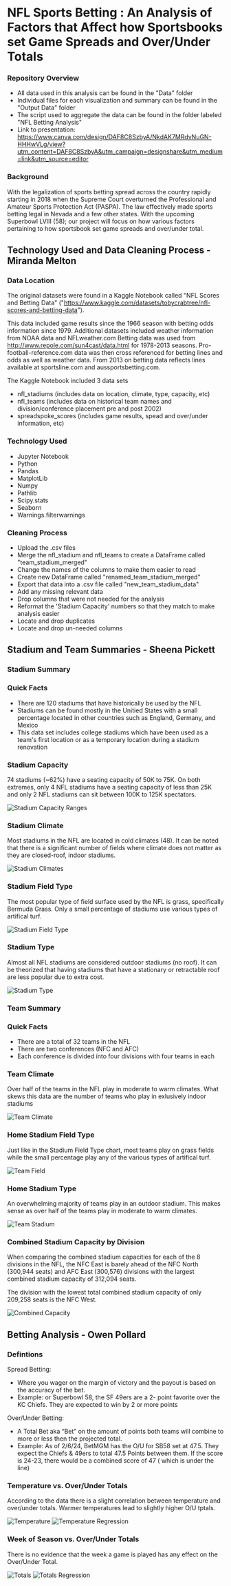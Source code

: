 # NFL Sports Betting :  An Analysis of Factors that Affect how Sportsbooks set Game Spreads and Over/Under Totals

### Repository Overview
- All data used in this analysis can be found in the "Data" folder
- Individual files for each visualization and summary can be found in the "Output Data" folder
- The script used to aggregate the data can be found in the folder labeled "NFL Betting Analysis"
- Link to presentation: https://www.canva.com/design/DAF8C8SzbyA/NkdAK7MRdvNuGN-HHHwVLg/view?utm_content=DAF8C8SzbyA&utm_campaign=designshare&utm_medium=link&utm_source=editor

### Background 
With the legalization of sports betting spread across the country rapidly starting in 2018 when the Supreme Court overturned the Professional and Amateur Sports Protection Act (PASPA). The law effectively made sports betting legal in Nevada and a few other states. With the upcoming Superbowl LVIII (58); our project will focus on how various factors pertaining to how sportsbook set game spreads and over/under total.

## Technology Used and Data Cleaning Process - Miranda Melton

### Data Location 
The original datasets were found in a Kaggle Notebook called "NFL Scores and Betting Data" ("https://www.kaggle.com/datasets/tobycrabtree/nfl-scores-and-betting-data"). 

This data included game results since the 1966 season with betting odds information since 1979. Additional datasets included weather information from NOAA data and NFLweather.com Betting data was used from http://www.repole.com/sun4cast/data.html for 1978-2013 seasons. Pro-football-reference.com data was then cross referenced for betting lines and odds as well as weather data. From 2013 on betting data reflects lines available at sportsline.com and aussportsbetting.com.

The Kaggle Notebook included 3 data sets 
- nfl_stadiums (includes data on location, climate, type, capacity, etc)
- nfl_teams (includes data on historical team names and division/conference placement pre and post 2002)
- spreadspoke_scores (includes game results, spead and over/under information, etc)

### Technology Used 
- Jupyter Notebook
- Python
- Pandas
- MatplotLib
- Numpy
- Pathlib
- Scipy.stats
- Seaborn
- Warnings.filterwarnings

### Cleaning Process 
- Upload the .csv files
- Merge the nfl_stadium and nfl_teams to create a DataFrame called "team_stadium_merged"
- Change the names of the columns to make them easier to read
- Create new DataFrame called "renamed_team_stadium_merged"
- Export that data into a .csv file called "new_team_stadium_data"
- Add any missing relevant data
- Drop columns that were not needed for the analysis
- Reformat the 'Stadium Capacity' numbers so that they match to make analysis easier
- Locate and drop duplicates
- Locate and drop un-needed columns


## Stadium and Team Summaries - Sheena Pickett

### Stadium Summary 

### Quick Facts 
- There are 120 stadiums that have historically be used by the NFL
- Stadiums can be found mostly in the Unitied States with a small percentage located in other countries such as England, Germany, and Mexico
- This data set includes college stadiums which have been used as a team's first location or as a temporary location during a stadium renovation

### Stadium Capacity 

74 stadiums (~62%) have a seating capacity of 50K to 75K. On both extremes, only 4 NFL stadiums have a seating capacity of less than 25K and only 2 NFL stadiums can sit between 100K to 125K spectators. 

![Stadium Capacity Ranges](Output-Data/Stadium-Capacity-Ranges.png)

### Stadium Climate 

Most stadiums in the NFL are located in cold climates (48). It can be noted that there is a significant number of fields where climate does not matter as they are closed-roof, indoor stadiums. 

![Stadium Climates](Output-Data/Stadiums-Climate.png)


### Stadium Field Type

The most popular type of field surface used by the NFL is grass, specifically Bermuda Grass. Only a small percentage of stadiums use various types of artifical turf.

![Stadium Field Type](Output-Data/Stadiums-Surface-Type.png)

### Stadium Type 

Almost all NFL stadiums are considered outdoor stadiums (no roof). It can be theorized that having stadiums that have a stationary or retractable roof are less popular due to extra cost.

![Stadium Type](Output-Data/Stadium-Types.png)


### Team Summary 

### Quick Facts 
- There are a total of 32 teams in the NFL
- There are two conferences (NFC and AFC)
- Each conference is divided into four divisions with four teams in each

### Team Climate
Over half of the teams in the NFL play in moderate to warm climates. What skews this data are the number of teams who play in exlusively indoor stadiums 

![Team Climate](Output-Data/Teams-Climate.png)

### Home Stadium Field Type 
Just like in the Stadium Field Type chart, most teams play on grass fields while the small percentage play any of the various types of artifical turf. 

![Team Field](Output-Data/Team-Surface-Type.png)

### Home Stadium Type
An overwhelming majority of teams play in an outdoor stadium. This makes sense as over half of the teams play in moderate to warm climates.

![Team Stadium](Output-Data/Team-Stadium-Type.png)

### Combined Stadium Capacity by Division 
When comparing the combined stadium capacities for each of the 8 divisions in the NFL, the NFC East is barely ahead of the NFC North (300,944 seats) and AFC East (300,576) divisions with the largest combined stadium capacity of 312,094 seats. 

The division with the lowest total combined stadium capacity of only 209,258 seats is the NFC West. 

![Combined Capacity](Output-Data/Division_Combined_Capacity.png)

## Betting Analysis - Owen Pollard

### Defintions

Spread Betting:
- Where you wager on the margin of victory and the payout is based on the accuracy of the bet.
- Example: or Superbowl 58, the SF 49ers are a 2- point favorite over the KC Chiefs. They are expected to win by 2 or more points

Over/Under Betting:
- A Total Bet aka “Bet” on the amount of points both teams will combine to more or less then the projected total.
- Example: As of 2/6/24, BetMGM has the O/U for SB58 set at 47.5. They expect the Chiefs & 49ers to total 47.5 Points between them. If the score is 24-23, there would be a combined score of 47 ( which is under the line)

### Temperature vs. Over/Under Totals
According to the data there is a slight correlation between temperature and over/under totals. Warmer temperatures lead to slightly higher O/U tptals.

![Temperature](Output-Data/Schedule-Temperature.png)
![Temperature Regression](Output-Data/Schedule-Temperature-Regression.png)

### Week of Season vs. Over/Under Totals
There is no evidence that the week a game is played has any effect on the Over/Under Total.

![Totals](Output-Data/Schedule-Totals.png)
![Totals Regression](Output-Data/Schedule-Totals-Regression.png)
